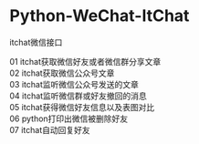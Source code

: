 # Python-WeChat-ItChat
itchat微信接口

01 itchat获取微信好友或者微信群分享文章<br>
02 itchat获取微信公众号文章<br>
03 itchat监听微信公众号发送的文章<br>
04 itchat监听微信群或好友撤回的消息<br>
05 itchat获得微信好友信息以及表图对比<br>
06 python打印出微信被删除好友<br>
07 itchat自动回复好友<br>
